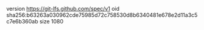 version https://git-lfs.github.com/spec/v1
oid sha256:b63263a030962cde75985d72c758530d8b6340481e678e2d11a3c5c7e6b360ab
size 1080

